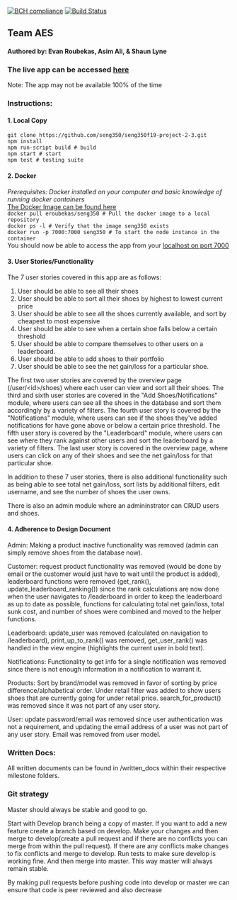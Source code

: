[![BCH compliance](https://bettercodehub.com/edge/badge/seng350/seng350f19-project-2-3?branch=master&token=d44e8327fcddd173a59f492a77f358ea3719611a)](https://bettercodehub.com/)
[![Build Status](https://travis-ci.com/seng350/seng350f19-project-2-3.svg?token=pqsMuNR5Bvw3zLAy57V9&branch=master)](https://travis-ci.com/seng350/seng350f19-project-2-3)  

## Team AES
#### Authored by: Evan Roubekas, Asim Ali, & Shaun Lyne

### The live app can be accessed [here](https://seng350.roubekas.com)
Note: The app may not be available 100% of the time

### Instructions:

#### 1. Local Copy
`git clone https://github.com/seng350/seng350f19-project-2-3.git`  
`npm install`  
`npm run-script build # build`  
`npm start # start`   
`npm test # testing suite`  

#### 2. Docker
*Prerequisites: Docker installed on your computer and basic knowledge of running docker containers*  
[The Docker Image can be found here](https://hub.docker.com/r/eroubekas/seng350)  
`docker pull eroubekas/seng350 # Pull the docker image to a local repository`  
`docker ps -l # Verify that the image seng350 exists`  
`docker run -p 7000:7000 seng350 # To start the node instance in the container`  
You should now be able to access the app from your [localhost on port 7000](http://localhost:7000)  

#### 3. User Stories/Functionality
The 7 user stories covered in this app are as follows:

1. User should be able to see all their shoes
2. User should be able to sort all their shoes by highest to lowest current price
3. User should be able to see all the shoes currently available, and sort by cheapest to most expensive
4. User should be able to see when a certain shoe falls below a certain threshold
5. User should be able to compare themselves to other users on a leaderboard.
6. User should be able to add shoes to their portfolio
7. User should be able to see the net gain/loss for a particular shoe.

The first two user stories are covered by the overview page (/user/<id\>/shoes) where each user can view and sort all their shoes. The third and sixth user stories are covered in the "Add Shoes/Notifications" module, where users can see all the shoes in the database and sort them accordingly by a variety of filters. The fourth user story is covered by the "Notifications" module, where users can see if the shoes they've added notifications for have gone above or below a certain price threshold. The fifth user story is covered by the "Leaderboard" module, where users can see where they rank against other users and sort the leaderboard by a variety of filters. The last user story is covered in the overview page, where users can click on any of their shoes and see the net gain/loss for that particular shoe.

In addition to these 7 user stories, there is also additional functionality such as being able to see total net gain/loss, sort lists by additional filters, edit username, and see the number of shoes the user owns.

There is also an admin module where an admininstrator can CRUD users and shoes.

#### 4. Adherence to Design Document

Admin: Making a product inactive functionality was removed (admin can simply remove shoes from the database now).

Customer: request product functionality was removed (would be done by email or the customer would just have to wait until the product is added), leaderboard functions were removed (get_rank(), update_leaderboard_ranking()) since the rank calculations are now done when the user navigates to /leaderboard in order to keep the leaderboard as up to date as possible, functions for calculating total net gain/loss, total sunk cost, and number of shoes were combined and moved to the helper functions.

Leaderboard: update_user was removed (calculated on navigation to /leaderboard), print_up_to_rank() was removed, get_user_rank() was handled in the view engine (highlights the current user in bold text).

Notifications: Functionality to get info for a single notification was removed since there is not enough information in a notification to warrant it.

Products: Sort by brand/model was removed in favor of sorting by price difference/alphabetical order. Under retail filter was added to show users shoes that are currently going for under retail price. search_for_product() was removed since it was not part of any user story. 

User: update password/email was removed since user authentication was not a requirement, and updating the email address of a user was not part of any user story. Email was removed from user model.


### Written Docs:
All written documents can be found in /written_docs within their respective milestone folders.


### Git strategy 

Master should always be stable and good to go. 
 
Start with Develop branch being a copy of master. If you want to add a new feature create a branch based on develop. Make your changes and then merge to develop(create a pull request and if there are no conflicts you can merge from within the pull request). If there are any conflicts make changes to fix conflicts and merge to develop. 
Run tests to make sure develop is working fine. And then merge into master.
This way master will always remain stable. 
 
By making pull requests before pushing code into develop or master we can ensure that code is peer reviewed and also decrease 
 
